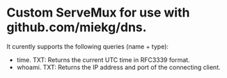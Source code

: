 # Custom ServeMux for use with github.com/miekg/dns.

It curently supports the following queries (name + type):
* time.<zone> TXT: Returns the current UTC time in RFC3339 format.
* whoami.<zone> TXT: Returns the IP address and port of the connecting client.
